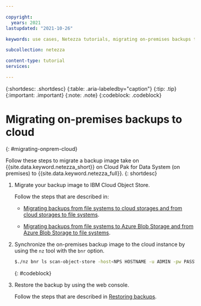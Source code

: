```yaml
---

copyright:
  years: 2021
lastupdated: "2021-10-26"

keywords: use cases, Netezza tutorials, migrating on-premises backups to cloud, migrating

subcollection: netezza

content-type: tutorial
services:

---
```


{:shortdesc: .shortdesc}
{:table: .aria-labeledby="caption"}
{:tip: .tip}
{:important: .important}
{:note: .note}
{:codeblock: .codeblock}

# Migrating on-premises backups to cloud
{: #migrating-onprem-cloud}

Follow these steps to  migrate a backup image take on {{site.data.keyword.netezza_short}} on Cloud Pak for Data System (on premises) to {{site.data.keyword.netezza_full}}.
{: shortdesc}

1. Migrate your backup image to IBM Cloud Object Store.

   Follow the steps that are described in:

   - [Migrating backups from file systems to cloud storages and from cloud storages to file systems](https://www.ibm.com/docs/en/netezza?topic=mb-migrating-backups-from-file-systems-cloud-storages-from-cloud-storages-file-systems).

   - [Migrating backups from file systems to Azure Blob Storage and from Azure Blob Storage to file systems](https://www.ibm.com/docs/en/netezza?topic=mb-migrating-backups-from-file-systems-azure-blob-storage-from-azure-blob-storage-file-systems).

1. Synchronize the on-premises backup image to the cloud instance by using the `nz` tool with the `bnr` option.

   ```sh
   $./nz bnr ls scan-object-store -host<NPS HOSTNAME -u ADMIN -pw PASSWORD -unique-id BACKUP UNIQUE ID
   ```
   {: #codeblock}

1. Restore the backup by using the web console.

   Follow the steps that are described in [Restoring backups](/docs/netezza?topic=netezza-bnr-webconsole#restore-backups).
